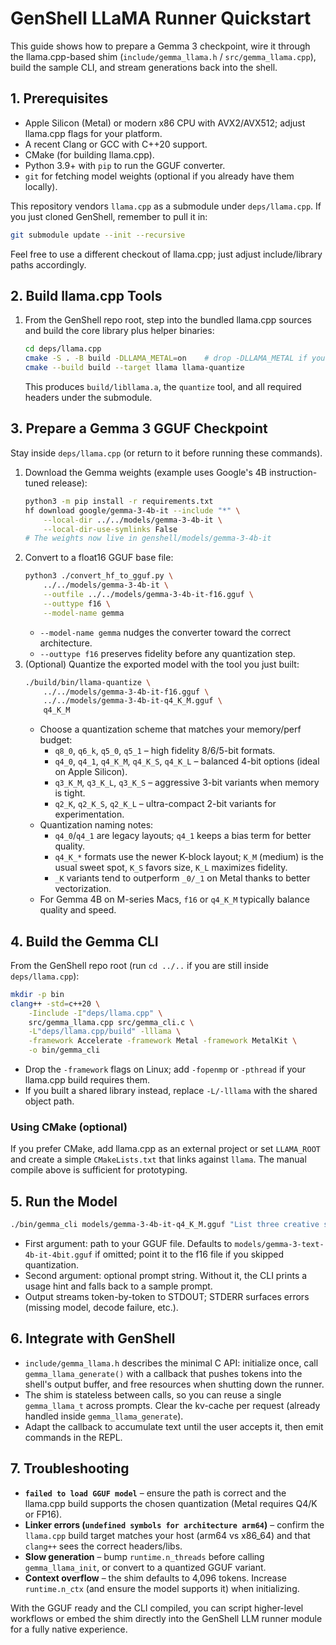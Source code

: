 # GenShell LLaMA Runner Quickstart

This guide shows how to prepare a Gemma 3 checkpoint, wire it through the llama.cpp-based shim (`include/gemma_llama.h` / `src/gemma_llama.cpp`), build the sample CLI, and stream generations back into the shell.

## 1. Prerequisites
- Apple Silicon (Metal) or modern x86 CPU with AVX2/AVX512; adjust llama.cpp flags for your platform.
- A recent Clang or GCC with C++20 support.
- CMake (for building llama.cpp).
- Python 3.9+ with `pip` to run the GGUF converter.
- `git` for fetching model weights (optional if you already have them locally).

This repository vendors `llama.cpp` as a submodule under `deps/llama.cpp`. If you just cloned GenShell, remember to pull it in:

```bash
git submodule update --init --recursive
```

Feel free to use a different checkout of llama.cpp; just adjust include/library paths accordingly.

## 2. Build llama.cpp Tools
1. From the GenShell repo root, step into the bundled llama.cpp sources and build the core library plus helper binaries:
   ```bash
   cd deps/llama.cpp
   cmake -S . -B build -DLLAMA_METAL=on    # drop -DLLAMA_METAL if you are on Linux/Windows
   cmake --build build --target llama llama-quantize
   ```
   This produces `build/libllama.a`, the `quantize` tool, and all required headers under the submodule.

## 3. Prepare a Gemma 3 GGUF Checkpoint
Stay inside `deps/llama.cpp` (or return to it before running these commands).

1. Download the Gemma weights (example uses Google's 4B instruction-tuned release):
   ```bash
   python3 -m pip install -r requirements.txt
   hf download google/gemma-3-4b-it --include "*" \
       --local-dir ../../models/gemma-3-4b-it \
       --local-dir-use-symlinks False
   # The weights now live in genshell/models/gemma-3-4b-it
   ```
2. Convert to a float16 GGUF base file:
   ```bash
   python3 ./convert_hf_to_gguf.py \
       ../../models/gemma-3-4b-it \
       --outfile ../../models/gemma-3-4b-it-f16.gguf \
       --outtype f16 \
       --model-name gemma
   ```
   - `--model-name gemma` nudges the converter toward the correct architecture.
   - `--outtype f16` preserves fidelity before any quantization step.
3. (Optional) Quantize the exported model with the tool you just built:
   ```bash
   ./build/bin/llama-quantize \
       ../../models/gemma-3-4b-it-f16.gguf \
       ../../models/gemma-3-4b-it-q4_K_M.gguf \
       q4_K_M
   ```
   - Choose a quantization scheme that matches your memory/perf budget:
     - `q8_0`, `q6_k`, `q5_0`, `q5_1` – high fidelity 8/6/5-bit formats.
     - `q4_0`, `q4_1`, `q4_K_M`, `q4_K_S`, `q4_K_L` – balanced 4-bit options (ideal on Apple Silicon).
     - `q3_K_M`, `q3_K_L`, `q3_K_S` – aggressive 3-bit variants when memory is tight.
     - `q2_K`, `q2_K_S`, `q2_K_L` – ultra-compact 2-bit variants for experimentation.
   - Quantization naming notes:
     - `q4_0`/`q4_1` are legacy layouts; `q4_1` keeps a bias term for better quality.
     - `q4_K_*` formats use the newer K-block layout; `K_M` (medium) is the usual sweet spot, `K_S` favors size, `K_L` maximizes fidelity.
     - `_K` variants tend to outperform `_0/_1` on Metal thanks to better vectorization.
   - For Gemma 4B on M-series Macs, `f16` or `q4_K_M` typically balance quality and speed.

## 4. Build the Gemma CLI
From the GenShell repo root (run `cd ../..` if you are still inside `deps/llama.cpp`):
```bash
mkdir -p bin
clang++ -std=c++20 \
    -Iinclude -I"deps/llama.cpp" \
    src/gemma_llama.cpp src/gemma_cli.c \
    -L"deps/llama.cpp/build" -lllama \
    -framework Accelerate -framework Metal -framework MetalKit \
    -o bin/gemma_cli
```
- Drop the `-framework` flags on Linux; add `-fopenmp` or `-pthread` if your llama.cpp build requires them.
- If you built a shared library instead, replace `-L/-lllama` with the shared object path.

### Using CMake (optional)
If you prefer CMake, add llama.cpp as an external project or set `LLAMA_ROOT` and create a simple `CMakeLists.txt` that links against `llama`. The manual compile above is sufficient for prototyping.

## 5. Run the Model
```bash
./bin/gemma_cli models/gemma-3-4b-it-q4_K_M.gguf "List three creative shell automation ideas."
```
- First argument: path to your GGUF file. Defaults to `models/gemma-3-text-4b-it-4bit.gguf` if omitted; point it to the f16 file if you skipped quantization.
- Second argument: optional prompt string. Without it, the CLI prints a usage hint and falls back to a sample prompt.
- Output streams token-by-token to STDOUT; STDERR surfaces errors (missing model, decode failure, etc.).

## 6. Integrate with GenShell
- `include/gemma_llama.h` describes the minimal C API: initialize once, call `gemma_llama_generate()` with a callback that pushes tokens into the shell's output buffer, and free resources when shutting down the runner.
- The shim is stateless between calls, so you can reuse a single `gemma_llama_t` across prompts. Clear the kv-cache per request (already handled inside `gemma_llama_generate`).
- Adapt the callback to accumulate text until the user accepts it, then emit commands in the REPL.

## 7. Troubleshooting
- **`failed to load GGUF model`** – ensure the path is correct and the llama.cpp build supports the chosen quantization (Metal requires Q4/K or FP16).
- **Linker errors (`undefined symbols for architecture arm64`)** – confirm the `llama.cpp` build target matches your host (arm64 vs x86_64) and that `clang++` sees the correct headers/libs.
- **Slow generation** – bump `runtime.n_threads` before calling `gemma_llama_init`, or convert to a quantized GGUF variant.
- **Context overflow** – the shim defaults to 4,096 tokens. Increase `runtime.n_ctx` (and ensure the model supports it) when initializing.

With the GGUF ready and the CLI compiled, you can script higher-level workflows or embed the shim directly into the GenShell LLM runner module for a fully native experience.
